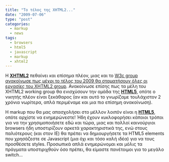 ```yaml
---
title: "Το τέλος της ΧHTML2..."
date: "2009-07-06"
type: "post"
categories:
  - markup
  - news
tags:
  - browsers
  - html5
  - javascript
  - markup
  - xhtml2
---
```


H [**XHTML2**](http://www.w3.org/TR/xhtml2/ "XHTML 2 specifications") πεθαίνει και επίσημα πλέον, μιας και το [W3c group ανακοίνωσε πως μέχρι το τέλος του 2009 θα σταματήσουν όλες οι εργασίες του XHTML2 group](http://www.w3.org/News/2009#item119 "XHTML 2 Working Group Expected to Stop Work End of 2009, W3C to Increase Resources on HTML 5"). Ανακοίνωσε επίσης πως τα μέλη του XHTML2 working group θα ενισχύσουν την ομάδα της [**HTML5**](http://dev.w3.org/html5/spec/Overview.html "HTML5 specifications"), οπότε ο νικητής πλέον είναι ξεκάθαρος (αν και αυτό το γνωρίζαμε τουλάχιστον 2 χρόνια νωρίτερα, απλά περιμέναμε και μια πιο επίσημη ανακοίνωση).

Η markup που θα μας απασχολήσει στο μέλλον λοιπόν είναι η [**HTML5**](http://dev.w3.org/html5/spec/Overview.html "HTML5 specifications"), οπότε αρχίστε να ενημερώνεστε! Ήδη έχουν κυκλοφορήσει κάποιοι τρόποι για να την χρησιμοποιήσετε εδώ και τώρα, μιας και πολλοί καινούργιοι browsers ήδη υποστιρίζουν αρκετά χαρακτηριστικά της, ενώ στους παλιότερους (και στον IE) θα πρέπει να δημιουργήσετε τα HTML5 elements που χρησάζεστε σε Javascript (μια όχι και τόσο καλή ιδέα) για να τους προσθέσετε styles. Προσωπικά απλά ενημερώνομαι και μόλις τα πράγματα υποστιριχθούν όσο πρέπει, θα είμαστε πανέτοιμοι για το μεγάλο switch&#8230;

